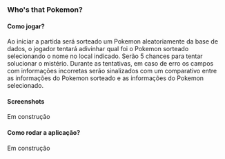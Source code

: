 ### Who's that Pokemon?

#### Como jogar?

Ao iniciar a partida será sorteado um Pokemon aleatoriamente da base de dados, o jogador tentará adivinhar qual foi o Pokemon sorteado selecionando o nome no local indicado. Serão 5 chances para tentar solucionar o mistério. Durante as tentativas, em caso de erro os campos com informações incorretas serão sinalizados com um comparativo entre as informações do Pokemon sorteado e as informações do Pokemon selecionado.

#### Screenshots

Em construção
#### Como rodar a aplicação?

Em construção
